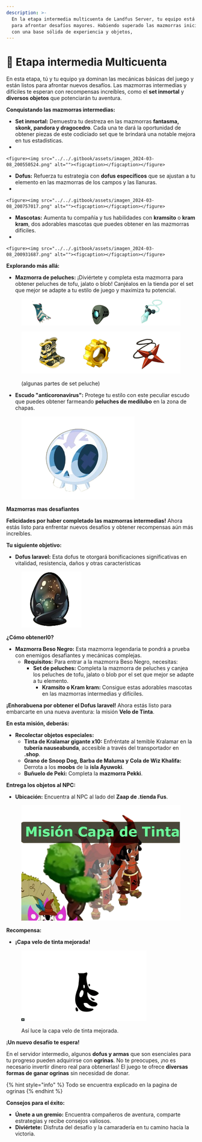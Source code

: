 ```yaml
---
description: >-
  En la etapa intermedia multicuenta de Landfus Server, tu equipo está preparado
  para afrontar desafíos mayores. Habiendo superado las mazmorras iniciales y
  con una base sólida de experiencia y objetos,
---
```


# 👥 Etapa intermedia Multicuenta

En esta etapa, tú y tu equipo ya dominan las mecánicas básicas del juego y están listos para afrontar nuevos desafíos. Las mazmorras intermedias y difíciles te esperan con recompensas increíbles, como el **set inmortal** y **diversos objetos** que potenciarán tu aventura.

**Conquistando las mazmorras intermedias:**

* **Set inmortal:** Demuestra tu destreza en las mazmorras **fantasma, skonk, pandora y dragocedro**. Cada una te dará la oportunidad de obtener piezas de este codiciado set que te brindará una notable mejora en tus estadísticas.
*

    <figure><img src="../../.gitbook/assets/imagen_2024-03-08_200550524.png" alt=""><figcaption></figcaption></figure>
* **Dofus:** Refuerza tu estrategia con **dofus específicos** que se ajustan a tu elemento en las mazmorras de los campos y las llanuras.
*

    <figure><img src="../../.gitbook/assets/imagen_2024-03-08_200757017.png" alt=""><figcaption></figcaption></figure>
* **Mascotas:** Aumenta tu compañía y tus habilidades con **kramsito** o **kram kram**, dos adorables mascotas que puedes obtener en las mazmorras difíciles.
*

    <figure><img src="../../.gitbook/assets/imagen_2024-03-08_200931687.png" alt=""><figcaption></figcaption></figure>

**Explorando más allá:**

* **Mazmorra de peluches:** ¡Diviértete y completa esta mazmorra para obtener peluches de tofu, jalato o blob! Canjéalos en la tienda por el set que mejor se adapte a tu estilo de juego y maximiza tu potencial.

<figure><img src="../../.gitbook/assets/image (1) (1) (1).png" alt=""><figcaption></figcaption></figure>

<figure><img src="../../.gitbook/assets/imagen_2024-03-08_201545016.png" alt="" width="557"><figcaption><p>(algunas partes de set peluche)</p></figcaption></figure>

* **Escudo "anticoronavirus":** Protege tu estilo con este peculiar escudo que puedes obtener farmeando **peluches de medilubo** en la zona de chapas.

<figure><img src="../../.gitbook/assets/imagen_2024-03-08_201723016.png" alt=""><figcaption></figcaption></figure>

**Mazmorras mas desafiantes**&#x20;

**Felicidades por haber completado las mazmorras intermedias!** Ahora estás listo para enfrentar nuevos desafíos y obtener recompensas aún más increíbles.

**Tu siguiente objetivo:**

* **Dofus laravel:** Esta dofus  te otorgará bonificaciones significativas en vitalidad, resistencia, daños y otras características

<figure><img src="../../.gitbook/assets/image (3) (1) (1).png" alt=""><figcaption></figcaption></figure>

**¿Cómo obtenerl0?**

* **Mazmorra Beso Negro:** Esta mazmorra legendaria te pondrá a prueba con enemigos desafiantes y mecánicas complejas.
  * **Requisitos:** Para entrar a la mazmorra Beso Negro, necesitas:
    * **Set de peluches:** Completa la mazmorra de peluches y canjea los peluches de tofu, jalato o blob por el set que mejor se adapte a tu elemento.
      * **Kramsito o Kram kram:** Consigue estas adorables mascotas en las mazmorras intermedias y difíciles.

**¡Enhorabuena por obtener el Dofus laravel!** Ahora estás listo para embarcarte en una nueva aventura: la misión **Velo de Tinta**.

**En esta misión, deberás:**

* **Recolectar objetos especiales:**
  * **Tinta de Kralamar gigante x10:** Enfréntate al temible Kralamar en la **tubería nauseabunda**, accesible a través del transportador en **.shop**.
  * **Grano de Snoop Dog, Barba de Maluma y Cola de Wiz Khalifa:** Derrota a los **moobs** de la **isla Ayuwoki**.
  * **Buñuelo de Peki:** Completa la **mazmorra Pekki**.

**Entrega los objetos al NPC:**

* **Ubicación:** Encuentra al NPC al lado del **Zaap de .tienda Fus**.



<figure><img src="../../.gitbook/assets/image (5) (1).png" alt=""><figcaption></figcaption></figure>

**Recompensa:**

* **¡Capa velo de tinta mejorada!**



<figure><img src="../../.gitbook/assets/image (4) (1).png" alt="" width="333"><figcaption><p>Así luce la capa velo de tinta mejorada.</p></figcaption></figure>



¡**Un nuevo desafío te espera!**

En el servidor intermedio, algunos **dofus y armas** que son esenciales para tu progreso pueden adquirirse con **ogrinas**. No te preocupes, ¡no es necesario invertir dinero real para obtenerlas! El juego te ofrece **diversas formas de ganar ogrinas** sin necesidad de donar.

{% hint style="info" %}
Todo se encuentra explicado en la pagina de ogrinas
{% endhint %}

**Consejos para el éxito:**

* **Únete a un gremio:** Encuentra compañeros de aventura, comparte estrategias y recibe consejos valiosos.
* **Diviértete:** Disfruta del desafío y la camaradería en tu camino hacia la victoria.
